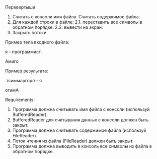 Перевертыши
1. Считать с консоли имя файла. Считать содержимое файла.
2. Для каждой строки в файле:
2.1. переставить все символы в обратном порядке.
2.2. вывести на экран.
3. Закрыть потоки.

Пример тела входного файла:

я - программист.

Амиго

Пример результата:

.тсиммаргорп - я

огимА


Requirements:
1. Программа должна считывать имя файла с консоли (используй BufferedReader).
2. BufferedReader для считывания данных с консоли должен быть закрыт.
3. Программа должна считывать содержимое файла (используй FileReader).
4. Поток чтения из файла (FileReader) должен быть закрыт.
5. Программа должна выводить в консоль все символы из файла в обратном порядке.
